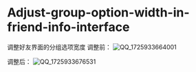 # Adjust-group-option-width-in-friend-info-interface
调整好友界面的分组选项宽度
调整前：
![QQ_1725933664001](https://github.com/user-attachments/assets/ba8af5de-8cb0-4ab4-bfa4-5d94b2a66844)

调整后：
![QQ_1725933676531](https://github.com/user-attachments/assets/bb9448e1-c578-47b6-a583-2b226d54d11c)


